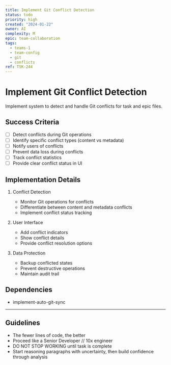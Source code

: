 ```yaml
---
title: Implement Git Conflict Detection
status: todo
priority: high
created: "2024-01-22"
owner: AI
complexity: M
epic: team-collaboration
tags:
  - teams-1
  - team-config
  - git
  - conflicts
ref: TSK-244
---
```


# Implement Git Conflict Detection

Implement system to detect and handle Git conflicts for task and epic files.

## Success Criteria

- [ ] Detect conflicts during Git operations
- [ ] Identify specific conflict types (content vs metadata)
- [ ] Notify users of conflicts
- [ ] Prevent data loss during conflicts
- [ ] Track conflict statistics
- [ ] Provide clear conflict status in UI

## Implementation Details

1. Conflict Detection

   - Monitor Git operations for conflicts
   - Differentiate between content and metadata conflicts
   - Implement conflict status tracking

2. User Interface

   - Add conflict indicators
   - Show conflict details
   - Provide conflict resolution options

3. Data Protection
   - Backup conflicted states
   - Prevent destructive operations
   - Maintain audit trail

## Dependencies

- implement-auto-git-sync

---

## Guidelines

- The fewer lines of code, the better
- Proceed like a Senior Developer // 10x engineer
- DO NOT STOP WORKING until task is complete
- Start reasoning paragraphs with uncertainty, then build confidence through analysis
